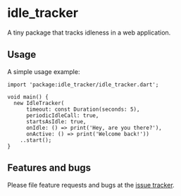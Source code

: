 # idle_tracker

A tiny package that tracks idleness in a web application.

## Usage

A simple usage example:

    import 'package:idle_tracker/idle_tracker.dart';

    void main() {
      new IdleTracker(
          timeout: const Duration(seconds: 5),
          periodicIdleCall: true,
          startsAsIdle: true,
          onIdle: () => print('Hey, are you there?'),
          onActive: () => print('Welcome back!'))
        ..start();
    }

## Features and bugs

Please file feature requests and bugs at the [issue tracker][tracker].

[tracker]: https://github.com/jolleekin/idle_tracker/issues
